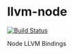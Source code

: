 # llvm-node

[![Build Status](https://travis-ci.org/MichaReiser/llvm-node.svg?branch=master)](https://travis-ci.org/MichaReiser/llvm-node)

Node LLVM Bindings

